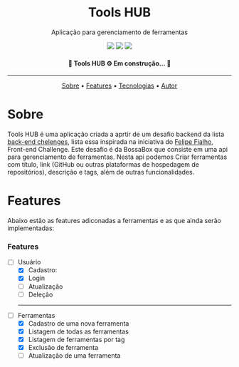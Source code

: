 <h1 align="center">Tools HUB</h1>

<p align="center">Aplicação para gerenciamento de ferramentas</p>

<p align="center">
    <img src="https://img.shields.io/github/license/ricciardi305/challenge-bossabox"/>
    <img src="https://img.shields.io/github/stars/ricciardi305/challenge-bossabox"/>
    <img src="https://img.shields.io/github/forks/ricciardi305/challenge-bossabox"/>
</p>

<h4 align="center">
   🚧 Tools HUB ⚙️ Em construção... 🚧
</h4>

<hr/>

<p align="center">
    <a href="#sobre">Sobre</a> •
    <a href="#features">Features</a> •
    <a href="#tecnologias">Tecnologias</a> •
    <a href="#autor">Autor</a>
</p>

# Sobre

Tools HUB é uma aplicação criada a aprtir de um desafio backend da lista [back-end chelenges](https://github.com/CollabCodeTech/backend-challenges), lista essa inspirada na iniciativa do [Felipe Fialho](https://www.felipefialho.com/), Front-end Challenge. Este desafio é da BossaBox que consiste em uma api para gerenciamento de ferramentas.
Nesta api podemos Criar ferramentas com título, link (GitHub ou outras plataformas de hospedagem de repositórios), descrição e tags, além de outras funcionalidades.

# Features

Abaixo estão as features adiconadas a ferramentas e as que ainda serão implementadas:

### Features

- [ ] Usuário
    - [x] Cadastro:
    - [x] Login
    - [ ] Atualização
    - [ ] Deleção
    <hr/>
- [ ] Ferramentas
    - [x] Cadastro de uma nova ferramenta
    - [x] Listagem de todas as ferramentas
    - [x] Listagem de ferramentas por tag
    - [x] Exclusão de ferramenta
    - [ ] Atualização de uma ferramenta
